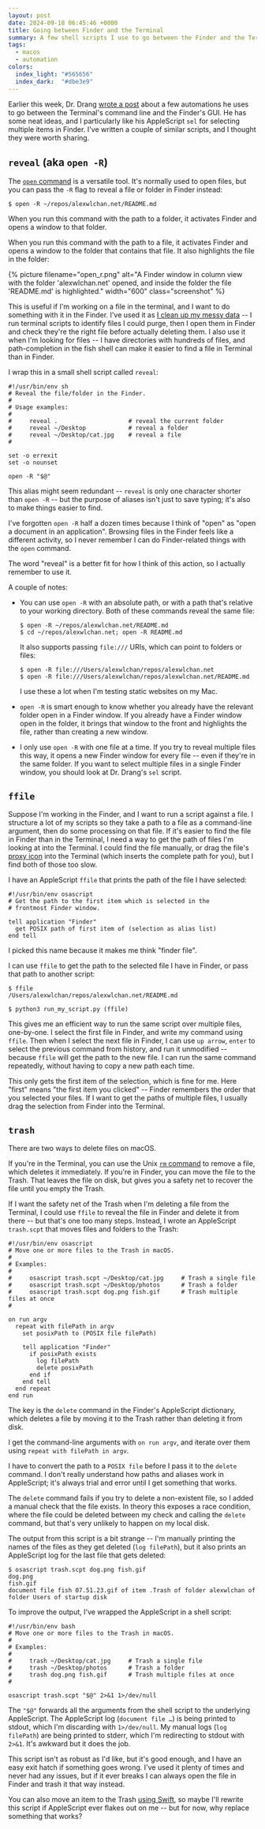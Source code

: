 ```yaml
---
layout: post
date: 2024-09-18 06:45:46 +0000
title: Going between Finder and the Terminal
summary: A few shell scripts I use to go between the Finder and the Terminal.
tags:
  - macos
  - automation
colors:
  index_light: "#565656"
  index_dark:  "#dbe3e9"
---
```

Earlier this week, Dr. Drang [wrote a post][drang] about a few automations he uses to go between the Terminal's command line and the Finder's GUI.
He has some neat ideas, and I particularly like his AppleScript `sel` for selecting multiple items in Finder.
I've written a couple of similar scripts, and I thought they were worth sharing.

[drang]: http://www.leancrew.com/all-this/

## `reveal` (aka `open -R`)

The [`open` command](https://ss64.com/mac/open.html) is a versatile tool.
It's normally used to open files, but you can pass the `-R` flag to reveal a file or folder in Finder instead:

```console
$ open -R ~/repos/alexwlchan.net/README.md
```

When you run this command with the path to a folder, it activates Finder and opens a window to that folder.

When you run this command with the path to a file, it activates Finder and opens a window to the folder that contains that file.
It also highlights the file in the folder:

{%
  picture
  filename="open_r.png"
  alt="A Finder window in column view with the folder 'alexwlchan.net' opened, and inside the folder the file 'README.md' is highlighted."
  width="600"
  class="screenshot"
%}

This is useful if I'm working on a file in the terminal, and I want to do something with it in the Finder.
I've used it as [I clean up my messy data](/2024/digital-decluttering/) -- I run terminal scripts to identify files I could purge, then I open them in Finder and check they're the right file before actually deleting them.
I also use it when I'm looking for files -- I have directories with hundreds of files, and path-completion in the fish shell can make it easier to find a file in Terminal than in Finder.

I wrap this in a small shell script called `reveal`:

```shell
#!/usr/bin/env sh
# Reveal the file/folder in the Finder.
#
# Usage examples:
#
#     reveal .                    # reveal the current folder
#     reveal ~/Desktop            # reveal a folder
#     reveal ~/Desktop/cat.jpg    # reveal a file
#

set -o errexit
set -o nounset

open -R "$@"
```

This alias might seem redundant -- `reveal` is only one character shorter than `open -R` -- but the purpose of aliases isn't just to save typing; it's also to make things easier to find.

I've forgotten `open -R` half a dozen times because I think of "open" as "open a document in an application".
Browsing files in the Finder feels like a different activity, so I never remember I can do Finder-related things with the `open` command.

The word "reveal" is a better fit for how I think of this action, so I actually remember to use it.

A couple of notes:

*   You can use `open -R` with an absolute path, or with a path that's relative to your working directory.
    Both of these commands reveal the same file:

    ```console
    $ open -R ~/repos/alexwlchan.net/README.md
    $ cd ~/repos/alexwlchan.net; open -R README.md
    ```

    It also supports passing `file:///` URIs, which can point to folders or files:

    ```console
    $ open -R file:///Users/alexwlchan/repos/alexwlchan.net
    $ open -R file:///Users/alexwlchan/repos/alexwlchan.net/README.md
    ```

    I use these a lot when I'm testing static websites on my Mac.

*   `open -R` is smart enough to know whether you already have the relevant folder open in a Finder window.
    If you already have a Finder window open in the folder, it brings that window to the front and highlights the file, rather than creating a new window.

*   I only use `open -R` with one file at a time.
    If you try to reveal multiple files this way, it opens a new Finder window for every file -- even if they're in the same folder.
    If you want to select multiple files in a single Finder window, you should look at Dr. Drang's `sel` script.

## `ffile`

Suppose I'm working in the Finder, and I want to run a script against a file.
I structure a lot of my scripts so they take a path to a file as a command-line argument, then do some processing on that file.
If it's easier to find the file in Finder than in the Terminal, I need a way to get the path of files I'm looking at into the Terminal.
I could find the file manually, or drag the file's [proxy icon](https://leancrew.com/all-this/2016/07/intuitive-by-proxy/) into the Terminal (which inserts the complete path for you), but I find both of those too slow.

I have an AppleScript `ffile` that prints the path of the file I have selected:

```applescript
#!/usr/bin/env osascript
# Get the path to the first item which is selected in the
# frontmost Finder window.

tell application "Finder"
  get POSIX path of first item of (selection as alias list)
end tell
```

I picked this name because it makes me think "finder file".

I can use `ffile` to get the path to the selected file I have in Finder, or pass that path to another script:

```console
$ ffile
/Users/alexwlchan/repos/alexwlchan.net/README.md

$ python3 run_my_script.py (ffile)
```

This gives me an efficient way to run the same script over multiple files, one-by-one.
I select the first file in Finder, and write my command using `ffile`.
Then when I select the next file in Finder, I can use `up arrow`, `enter` to select the previous command from history, and run it unmodified -- because `ffile` will get the path to the new file.
I can run the same command repeatedly, without having to copy a new path each time.

This only gets the first item of the selection, which is fine for me.
Here "first" means "the first item you clicked" -- Finder remembers the order that you selected your files.
If I want to get the paths of multiple files, I usually drag the selection from Finder into the Terminal.

## `trash`

There are two ways to delete files on macOS.

If you're in the Terminal, you can use the Unix [`rm` command][rm] to remove a file, which deletes it immediately.
If you're in Finder, you can move the file to the Trash.
That leaves the file on disk, but gives you a safety net to recover the file until you empty the Trash.

If I want the safety net of the Trash when I'm deleting a file from the Terminal, I could use `ffile` to reveal the file in Finder and delete it from there -- but that's one too many steps.
Instead, I wrote an AppleScript `trash.scpt` that moves files and folders to the Trash:

```applescript
#!/usr/bin/env osascript
# Move one or more files to the Trash in macOS.
#
# Examples:
#
#     osascript trash.scpt ~/Desktop/cat.jpg     # Trash a single file
#     osascript trash.scpt ~/Desktop/photos      # Trash a folder
#     osascript trash.scpt dog.png fish.gif      # Trash multiple files at once
#

on run argv
  repeat with filePath in argv
    set posixPath to (POSIX file filePath)

    tell application "Finder"
      if posixPath exists
        log filePath
        delete posixPath
      end if
    end tell
  end repeat
end run
```

The key is the `delete` command in the Finder's AppleScript dictionary, which deletes a file by moving it to the Trash rather than deleting it from disk.

I get the command-line arguments with `on run argv`, and iterate over them using `repeat with filePath in argv`.

I have to convert the path to a `POSIX file` before I pass it to the `delete` command.
I don't really understand how paths and aliases work in AppleScript; it's always trial and error until I get something that works.

The `delete` command fails if you try to delete a non-existent file, so I added a manual check that the file exists.
In theory this exposes a race condition, where the file could be deleted between my check and calling the `delete` command, but that's very unlikely to happen on my local disk.

The output from this script is a bit strange -- I'm manually printing the names of the files as they get deleted (`log filePath`), but it also prints an AppleScript log for the last file that gets deleted:

```console
$ osascript trash.scpt dog.png fish.gif
dog.png
fish.gif
document file fish 07.51.23.gif of item .Trash of folder alexwlchan of folder Users of startup disk
```

To improve the output, I've wrapped the AppleScript in a shell script:

```shell
#!/usr/bin/env bash
# Move one or more files to the Trash in macOS.
#
# Examples:
#
#     trash ~/Desktop/cat.jpg     # Trash a single file
#     trash ~/Desktop/photos      # Trash a folder
#     trash dog.png fish.gif      # Trash multiple files at once
#

osascript trash.scpt "$@" 2>&1 1>/dev/null
```

The `"$@"` forwards all the arguments from the shell script to the underlying AppleScript.
The AppleScript log (`document file …`) is being printed to stdout, which I'm discarding with `1>/dev/null`.
My manual logs (`log filePath`) are being printed to stderr, which I'm redirecting to stdout with `2>&1`.
It's awkward but it does the job.

This script isn't as robust as I'd like, but it's good enough, and I have an easy exit hatch if something goes wrong.
I've used it plenty of times and never had any issues, but if it ever breaks I can always open the file in Finder and trash it that way instead.

You can also move an item to the Trash [using Swift][swift], so maybe I'll rewrite this script if AppleScript ever flakes out on me -- but for now, why replace something that works?

[rm]: https://ss64.com/mac/rm.html
[swift]: https://developer.apple.com/documentation/foundation/filemanager/1414306-trashitem
